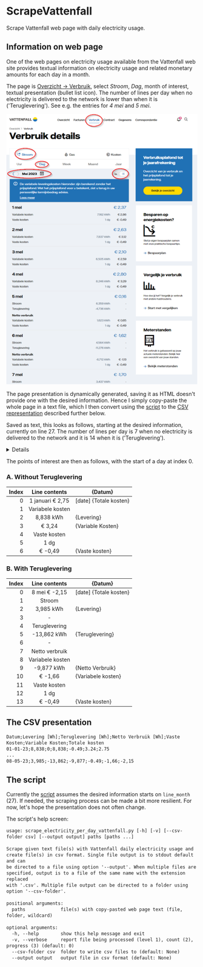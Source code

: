 # ScrapeVattenfall

Scrape Vattenfall web page with daily electricity usage.

## Information on web page

One of the web pages on electricity usage available from the Vattenfall web site provides textual information on electricity usage and related monetary amounts for each day in a month. 

The page is [Overzicht &rarr; Verbruik](https://www.vattenfall.nl/service/mijn-vattenfall/#/vf/verbruik), select *Stroom*, *Dag*, month of interest, textual presentation (bullet list icon). The number of lines per day when no electricity is delivered to the network is lower than when it is ('Teruglevering'). See e.g. the entries for *4 mei* and *5 mei*.

![Part of Vattenfall web page with electricity usage for each day in a month](media/202305-Verbruik%20details-Vattenfall-w600-circle.png)

The page presentation is dynamically generated, saving it as HTML doesn't provide one with the desired information. Hence I simply copy-paste the whole page in a text file, which I then convert using the [script](script/scrape_electricity_per_day_vattenfall.py) to the [CSV representation](#the-csv-presentation) described further below.

Saved as text, this looks as follows, starting at the desired information, currently on line 27. The number of lines per day is 7 when no electricity is delivered to the network and it is 14 when it is ('Teruglevering').

<details>
<div style="text-size=.6em">

```
Mei 2023
De variabele leveringskosten hieronder zijn berekend zonder het prijsplafond. Wat het prijsplafond voor u betekent, ziet u terug in uw persoonlijke termijnbedrag advies.

Lees meer
1 mei € 2,37
Variabele kosten
7,162 kWh
€ 2,86
Vaste kosten
1 dg
€ -0,49
2 mei € 2,63
Variabele kosten
7,837 kWh
€ 3,12
Vaste kosten
1 dg
€ -0,49
3 mei € 2,10
Variabele kosten
6,505 kWh
€ 2,59
Vaste kosten
1 dg
€ -0,49
4 mei € 2,80
Variabele kosten
8,246 kWh
€ 3,29
Vaste kosten
1 dg
€ -0,49
5 mei € 0,16
Stroom
6,359 kWh
-
Teruglevering
-4,736 kWh
-
Netto verbruik
Variabele kosten
1,623 kWh
€ 0,65
Vaste kosten
1 dg
€ -0,49
6 mei € -1,62
Stroom
4,564 kWh
-
Teruglevering
-11,276 kWh
-
Netto verbruik
Variabele kosten
-6,712 kWh
€ -1,13
Vaste kosten
1 dg
€ -0,49
7 mei € -1,70
Stroom
```

</div>
</details>

The points of interest are then as follows, with the start of a day at index 0.
### A. Without Teruglevering

| Index |  Line contents   | {Datum}                |
| ----: | :--------------: | ---------------------- |
|     0 | 1 januari € 2,75 | [date] {Totale kosten} |
|     1 | Variabele kosten |                        |
|     2 |    8,838 kWh     | {Levering}             |
|     3 |      € 3,24      | {Variable Kosten}      |
|     4 |   Vaste kosten   |                        |
|     5 |       1 dg       |                        |
|     6 |     € -0,49      | {Vaste kosten}         |

### B. With Teruglevering

| Index |  Line contents   | {Datum}                |
| ----: | :--------------: | ---------------------- |
|     0 |  8 mei € -2,15   | [date] {Totale kosten} |
|     1 |      Stroom      |                        |
|     2 |    3,985 kWh     | {Levering}             |
|     3 |        -         |                        |
|     4 |  Teruglevering   |                        |
|     5 |   -13,862 kWh    | {Teruglevering}        |
|     6 |        -         |                        |
|     7 |  Netto verbruik  |                        |
|     8 | Variabele kosten |                        |
|     9 |    -9,877 kWh    | {Netto Verbruik}       |
|    10 |     € -1,66      | {Variabele kosten}     |
|    11 |   Vaste kosten   |                        |
|    12 |       1 dg       |                        |
|    13 |     € -0,49      | {Vaste kosten}         |


## The CSV presentation

```Text
Datum;Levering [Wh];Teruglevering [Wh];Netto Verbruik [Wh];Vaste Kosten;Variable Kosten;Totale kosten
01-01-23;8,838;0;8,838;-0.49;3.24;2.75
...
08-05-23;3,985;-13,862;-9,877;-0.49;-1,66;-2,15
```

## The script

Currently the [script](script/scrape_electricity_per_day_vattenfall.py) assumes the desired information starts on `line_month` (27). If needed, the scraping process can be made a bit more resilient. For now, let's hope the presentation does not often change.

The script's help screen:

```Console
usage: scrape_electricity_per_day_vattenfall.py [-h] [-v] [--csv-folder csv] [--output output] paths [paths ...]

Scrape given text file(s) with Vattenfall daily electricity usage and create file(s) in csv format. Single file output is to stdout default and can
be directed to a file using option '--output'. When multiple files are specified, output is to a file of the same name with the extension replaced
with '.csv'. Multiple file output can be directed to a folder using option '--csv-folder'.

positional arguments:
  paths             file(s) with copy-pasted web page text (file, folder, wildcard)

optional arguments:
  -h, --help        show this help message and exit
  -v, --verbose     report file being processed (level 1), count (2), progress (3) (default: 0)
  --csv-folder csv  folder to write csv files to (default: None)
  --output output   output file in csv format (default: None)
```
